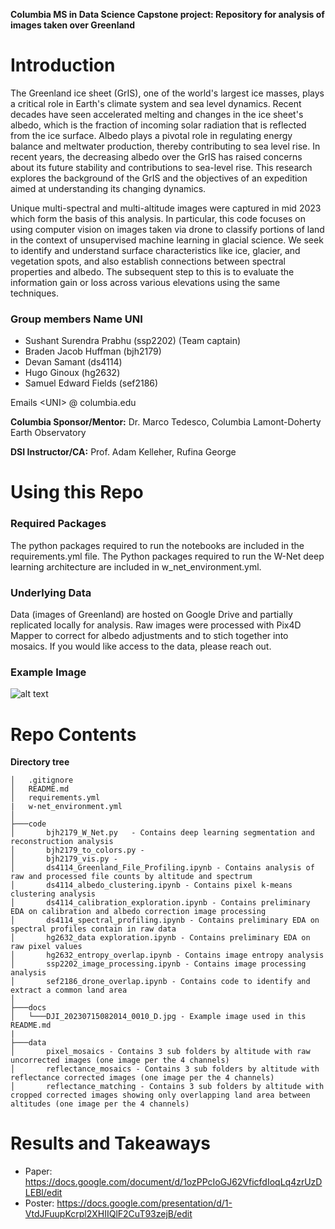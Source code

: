 
**Columbia MS in Data Science Capstone project: Repository for analysis of images taken over Greenland**

# Introduction
The Greenland ice sheet (GrIS), one of the world's largest ice masses, plays a critical role in Earth's climate system and sea level dynamics. Recent decades have seen accelerated melting and changes in the ice sheet's albedo, which is the fraction of incoming solar radiation that is reflected from the ice surface. Albedo plays a pivotal role in regulating energy balance and meltwater production, thereby contributing to sea level rise. In recent years, the decreasing albedo over the GrIS has raised concerns about its future stability and contributions to sea-level rise. This research explores the background of the GrIS and the objectives of an expedition aimed at understanding its changing dynamics. 

Unique multi-spectral and multi-altitude images were captured in mid 2023 which form the basis of this analysis. In particular, this code focuses on using computer vision on images taken via drone to classify portions of land in the context of unsupervised machine learning in glacial science. We seek to identify and understand surface characteristics like ice, glacier, and vegetation spots, and also establish connections between spectral properties and albedo. The subsequent step to this is to evaluate the information gain or loss across various elevations using the same techniques. 

### Group members Name UNI 
- Sushant Surendra Prabhu (ssp2202) (Team captain)
- Braden Jacob Huffman (bjh2179)
- Devan Samant (ds4114)
- Hugo Ginoux (hg2632)
- Samuel Edward Fields (sef2186) 

Emails  &lt;UNI&gt; @ columbia.edu

**Columbia Sponsor/Mentor:** Dr. Marco Tedesco, Columbia Lamont-Doherty Earth Observatory

**DSI Instructor/CA:** Prof. Adam Kelleher, Rufina George


# Using this Repo
### Required Packages
The python packages required to run the notebooks are included in the requirements.yml file.
The Python packages required to run the W-Net deep learning architecture are included in w_net_environment.yml.

### Underlying Data
Data (images of Greenland) are hosted on Google Drive and partially replicated locally for analysis. Raw images were processed with Pix4D Mapper to correct for albedo adjustments and to stich together into mosaics. If you would like access to the data, please reach out. 

### Example Image
![alt text](https://github.com/ds4114/Greenland_Drone_Analysis/blob/main/docs/DJI_20230715082014_0010_D.jpg)


# Repo Contents
**Directory tree**
```
│   .gitignore
│   README.md
│   requirements.yml
|   w-net_environment.yml
│
├───code
│       bjh2179_W_Net.py   - Contains deep learning segmentation and reconstruction analysis
│       bjh2179_to_colors.py -
│       bjh2179_vis.py - 
│       ds4114_Greenland_File_Profiling.ipynb - Contains analysis of raw and processed file counts by altitude and spectrum
│       ds4114_albedo_clustering.ipynb - Contains pixel k-means clustering analysis
│       ds4114_calibration_exploration.ipynb - Contains preliminary EDA on calibration and albedo correction image processing
│       ds4114_spectral_profiling.ipynb - Contains preliminary EDA on spectral profiles contain in raw data
│       hg2632_data exploration.ipynb - Contains preliminary EDA on raw pixel values
│       hg2632_entropy_overlap.ipynb - Contains image entropy analysis
│       ssp2202_image_processing.ipynb - Contains image processing analysis
│       sef2186_drone_overlap.ipynb - Contains code to identify and extract a common land area
│
├───docs
│   └───DJI_20230715082014_0010_D.jpg - Example image used in this README.md
|
├───data
│       pixel_mosaics - Contains 3 sub folders by altitude with raw uncorrected images (one image per the 4 channels)
│       reflectance_mosaics - Contains 3 sub folders by altitude with reflectance corrected images (one image per the 4 channels)
│       reflectance_matching - Contains 3 sub folders by altitude with cropped corrected images showing only overlapping land area between altitudes (one image per the 4 channels)
```

# Results and Takeaways
- Paper:  https://docs.google.com/document/d/1ozPPcIoGJ62VficfdIoqLq4zrUzDLEBl/edit
- Poster: https://docs.google.com/presentation/d/1-VtdJFuupKcrpl2XHIIQlF2CuT93zejB/edit


